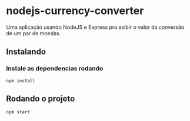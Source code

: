 # nodejs-currency-converter
Uma aplicação usando NodeJS e Express pra exibir o valor da conversão de um par de moedas.

## Instalando

### Instale as dependencias rodando
```
npm install
```

## Rodando o projeto

```
npm start
```
